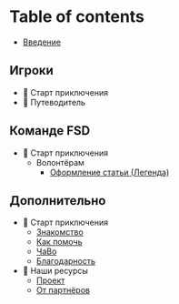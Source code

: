 # Table of contents

- [Введение](README.md)

## Игроки <a href="#players" id="players"></a>

- 👋 Старт приключения
- 🧭 Путеводитель

## Команде FSD <a href="#for-team" id="for-team"></a>

- 👋 Старт приключения
  - Волонтёрам
    - [Оформление статьи (Легенда)](for-team/start/volunteers/write-lore.md)

## Дополнительно <a href="#additional" id="additional"></a>

- 👋 Старт приключения
  - [Знакомство](additional/start/index.md)
  - [Как помочь](additional/start/how2help.md)
  - [ЧаВо](additional/start/faq.md)
  - [Благодарность](additional/start/thanks.md)
- 💎 Наши ресурсы
  - [Проект](additional/resourses/project.md)
  - [От партнёров](additional/resourses/partners.md)
